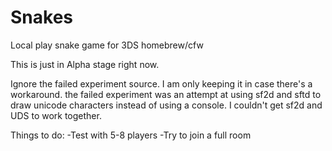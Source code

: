# Snakes
Local play snake game for 3DS homebrew/cfw

This is just in Alpha stage right now.

Ignore the failed experiment source. I am only keeping it in case there's a workaround.
the failed experiment was an attempt at using sf2d and sftd to draw unicode characters instead of using a console.
I couldn't get sf2d and UDS to work together.


Things to do:
-Test with 5-8 players
-Try to join a full room

